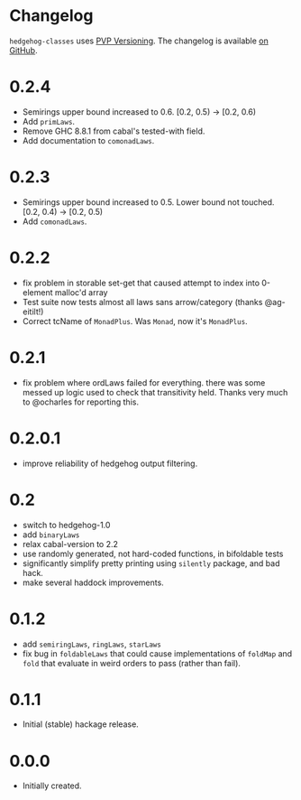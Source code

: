 # Changelog

`hedgehog-classes` uses [PVP Versioning][1].
The changelog is available [on GitHub][2].

0.2.4
=====
* Semirings upper bound increased to 0.6. [0.2, 0.5) -> [0.2, 0.6)
* Add `primLaws`.
* Remove GHC 8.8.1 from cabal's tested-with field.
* Add documentation to `comonadLaws`.

0.2.3
=====
* Semirings upper bound increased to 0.5. Lower bound not touched.
  [0.2, 0.4) -> [0.2, 0.5)
* Add `comonadLaws`.

0.2.2
=====
* fix problem in storable set-get that caused attempt to index into
  0-element malloc'd array
* Test suite now tests almost all laws sans arrow/category (thanks @ag-eitilt!)
* Correct tcName of `MonadPlus`. Was `Monad`, now it's `MonadPlus`.

0.2.1
=====
* fix problem where ordLaws failed for everything. there was
  some messed up logic used to check that transitivity held.
  Thanks very much to @ocharles for reporting this.

0.2.0.1
=======
* improve reliability of hedgehog output filtering.

0.2
===
* switch to hedgehog-1.0
* add `binaryLaws`
* relax cabal-version to 2.2
* use randomly generated, not hard-coded functions, in bifoldable tests
* significantly simplify pretty printing using `silently` package, and
  bad hack.
* make several haddock improvements.

0.1.2
=====

* add `semiringLaws`, `ringLaws`, `starLaws`
* fix bug in `foldableLaws` that could cause implementations of
  `foldMap` and `fold` that evaluate in weird orders to pass (rather than fail).

0.1.1
=====

* Initial (stable) hackage release.

0.0.0
=====

* Initially created.

[1]: https://pvp.haskell.org
[2]: https://github.com/hedgehogqa/haskell-hedgehog-classes/releases
